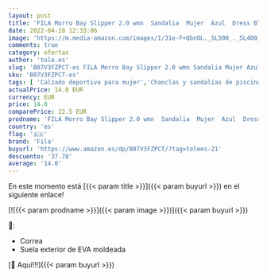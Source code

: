 ```yaml
---
layout: post
title: 'FILA Morro Bay Slipper 2.0 wmn  Sandalia  Mujer  Azul  Dress Blue   36 EU'
date: 2022-04-18 12:33:06
image: 'https://m.media-amazon.com/images/I/31e-F+QbnOL._SL500_._SL400_.jpg'
comments: true
category: ofertas
author: 'tole.es'
slug: 'B07V3FZPCT-es FILA Morro Bay Slipper 2.0 wmn Sandalia Mujer Azul Dress...'
sku: 'B07V3FZPCT-es'
tags: [ 'Calzado deportivo para mujer','Chanclas y sandalias de piscina para mujer','Zapatillas y calzado deportivo para mujer','Zapatos','Zapatos para mujer','Zapatos y complementos','fila','sandalia','🇪🇸', ]
actualPrice: 14.0 EUR
currency: EUR
price: 14.0
comparePrice: 22.5 EUR
prodname: 'FILA Morro Bay Slipper 2.0 wmn  Sandalia  Mujer  Azul  Dress Blue   36 EU'
country: 'es'
flag: '🇪🇸'
brand: 'Fila'
buyurl: 'https://www.amazon.es/dp/B07V3FZPCT/?tag=tolees-21'
descuento: '37.78'
average: '14.0'
---
```


En este momento está [{{< param title >}}]({{< param buyurl >}}) en el siguiente enlace!

[![{{< param prodname >}}]({{< param image >}})]({{< param buyurl >}})

🔎:

- Correa
- Suela exterior de EVA moldeada

[🛒 Aquí!!!]({{< param buyurl >}})
